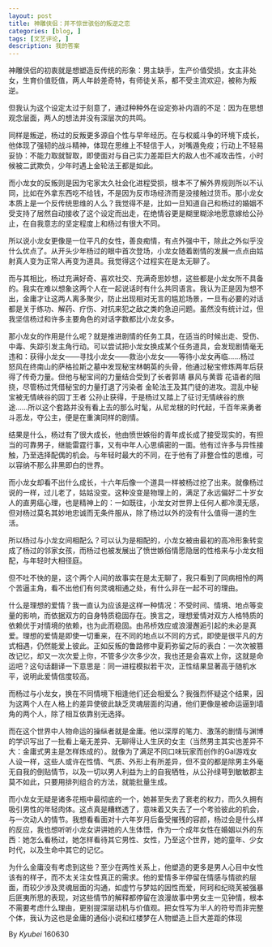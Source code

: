 ```yaml
---
layout: post
title: 神雕侠侣：并不惊世骇俗的叛逆之恋 
categories: [blog, ]
tags: [文艺评论, ]
description: 我的答案
---
```

神雕侠侣的初衷就是想塑造反传统的形象：男主缺手，生产价值受损，女主非处女，生育价值贬值，两人年龄差奇特，有师徒关系，都不受主流欢迎，被称为叛逆。

但我认为这个设定太过于刻意了，通过种种外在设定弥补内涵的不足：因为在思想观念层面，两人的想法并没有深层次的共鸣。

同样是叛逆，杨过的反叛更多源自个性与早年经历。在与权威斗争的环境下成长，他体现了强韧的战斗精神，体现在思维上不轻信于人，对嘴遁免疫；行动上不轻易妥协：不能力取就智取，即使面对与自己实力差距巨大的敌人也不减攻击性，小时候被二武欺负，少年时遇上金轮法王都是如此。

而小龙女的反叛则是因为宅家太久社会化进程受损，根本不了解外界规则所以不认同，比如在外拿东西吃不给钱，不是因为反市场经济而是没接触过货币。那小龙女本质上是一个反传统思维的人么？我觉得不是，比如一旦知道自己和杨过的婚姻不受支持了居然自动接收了这个设定而出走，在绝情谷更是糊里糊涂地愿意嫁给公孙止，在自我意志的坚定程度上和杨过有很大不同。

所以说小龙女更像是一位平凡的女性，善良痴情，有点外强中干，除此之外似乎没什么优点了。从开头少年杨过的眼中首次登场，小龙女随着剧情的发展一点点由姑射真人变为正常人再变为道具。我觉得这个过程实在是太无聊了。

而与其相比，杨过充满好奇、喜欢社交、充满奇思妙想，这些都是小龙女所不具备的。我实在难以想象这两个人在一起说话时有什么共同语言。我认为正是因为想不出，金庸才让这两人离多聚少，防止出现相对无言的尴尬场景，一旦有必要的对话都是关于练功、解药、疗伤、对抗来犯之敌之类的急迫问题。虽然没有统计过，但我坚信杨过和许多主要角色的对话字数都比小龙女多。

那小龙女的作用是什么呢？就是推进剧情的任务工具，在适当的时候出走、受伤、中毒、失踪引发主角行动。可以尝试把小龙女换成某个任务道具，会发现剧情毫无违和：获得小龙女——寻找小龙女——救治小龙女——等待小龙女再临……杨过 怒风在终南山的萨格拉斯之墓中发现秘宝林朝英的头骨，他通过秘宝修炼两年后获得了传奇力量。但他与秘宝间的力量结合受到了长者郭靖 暴风与黄蓉 花语者的阻挠，尽管杨过凭借秘宝的力量打退了污染者 金轮法王及其门徒的进攻。混乱中秘宝被无情峡谷的园丁王者 公孙止获得，于是杨过又踏上了征讨无情峡谷的旅途……所以这个套路并没有看上去的那么时髦，从尼龙根的时代起，千百年来勇者斗恶龙，夺公主，便是在重演同样的剧情。

结果是什么，杨过有了很大成长，他由愤世嫉俗的青年成长成了接受现实的，有担当的可靠男子，继能雷霆行事，又有中年人心思缜密的一面。他有过许多与异性接触，乃至选择配偶的机会。与年轻时最大的不同，在于他有了非整合性的思维，可以容纳不那么非黑即白的世界。

而小龙女却看不出什么成长，十六年后像一个道具一样被杨过挖了出来。就像杨过说的一样，过儿老了，姑姑没变。这种没变是物理上的，满足了永远偏好二十岁女人的直男癌心理，也是精神上的：一如既往，小龙女对世界上任何人都冷漠无感，但对杨过莫名其妙地忠诚而无条件服从，除了杨过以外的没有什么值得一道的生活。

所以杨过与小龙女间相配么？可以认为是相配的，小龙女被由最初的高冷形象转变成了杨过的邻家女孩，而杨过也被发展出了愤世嫉俗情愿隐居的性格来与小龙女相配，与年轻时大相径庭。

但不吐不快的是，这个两个人间的故事实在是太无聊了，我只看到了同病相怜的两个苦逼主角，看不出他们有何灵魂相通之处，有什么非在一起不可的理由。

什么是理想的爱情？我一直认为应该是这样一种情况：不受时间、情境、地点等变量的影响，而依据双方的自身特质稳固存在。换言之，理想爱情对双方人格特质的依赖优于对情境的依赖，也为此而稳固。由吊桥效应或浪漫邂逅引起的未必是真爱。理想的爱情是即使一切重来，在不同的地点以不同的方式，即使是很平凡的方式相遇，仍然能爱上彼此。正如反叛的鲁路修中夏莉弥留之际的表白：一次次被篡改记忆，却又一次次爱上你，不管多少次多少次，我也还是会喜欢上你，这就是命运吧？这句话翻译一下意思是：同一进程模拟若干次，正性结果显著高于随机水平，说明此爱情信度较高。

而杨过与小龙女，换在不同情境下相逢他们还会相爱么？我强烈怀疑这个结果，因为这两个人在人格上的差异使彼此缺乏灵魂层面的沟通，他们更像是被命运逼到墙角的两个人，除了相互依靠别无选择。

而在这个世界中人物命运的操纵者就是金庸。他以深厚的笔力、激荡的剧情与渊博的学识写出了一批看上毫无差异、无聊得让人生厌的女主（当然男主其实也差异不大：金庸式男主是怎样炼成的）。就像为了满足不同口味玩家而创作的Gal游戏女人设一样，这些人或许在性情、气质、外形上有所差异，但不变的都是除男主外毫无自我的倒贴情节，以及一切以男人利益为上的自我牺牲，从公孙绿萼到敏敏郡主莫不如此，只要用排列组合的方法，就能批量生成。​

而小龙女无疑是诸多花瓶中最彻底的一个，她甚至失去了衰老的权力，而久久拥有吸引男性的年轻肉体。这点真是糟糕透了，意味着又失去了一个考验彼此的机会，与一次动人的情节。我想看看面对十六年岁月后备受摧残的容颜，杨过会是什么样的反应，我也想听听小龙女讲讲她的人生体悟，作为一个成年女性在婚姻以外的东西：她怎么看杨过，她怎样看待其它男性、女性，乃至这个世界，她的童年、少女时代，以及生命中其它的记忆。

为什么金庸没有考虑到这些？至少在两性关系上，他塑造的更多是男人心目中女性该有的样子，而不太关注女性真正的需求。他的爱情多半停留在情感与情欲的层面，而较少涉及灵魂层面的沟通，如虚竹与梦姑的因性而爱，阿珂和纪晓芙被强暴后匪夷所思的表现，对这些情节的解释都停留在浪漫故事中男女主一见钟情，根本不需要考虑什么理由，更别提深层动机与价值观。把女性写为半人的符号而非完整个体，我认为这也是金庸的通俗小说和红楼梦在人物塑造上巨大差距的体现

By *Kyubei* 160630
